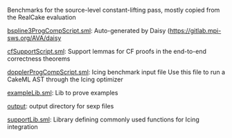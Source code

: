 Benchmarks for the source-level constant-lifting pass, mostly copied from the
RealCake evaluation

[bspline3ProgCompScript.sml](bspline3ProgCompScript.sml):
Auto-generated by Daisy (https://gitlab.mpi-sws.org/AVA/daisy

[cfSupportScript.sml](cfSupportScript.sml):
Support lemmas for CF proofs in the end-to-end correctness theorems

[dopplerProgCompScript.sml](dopplerProgCompScript.sml):
Icing benchmark input file
Use this file to run a CakeML AST through the Icing optimizer

[exampleLib.sml](exampleLib.sml):
Lib to prove examples

[output](output):
output directory for sexp files

[supportLib.sml](supportLib.sml):
Library defining commonly used functions for Icing integration
